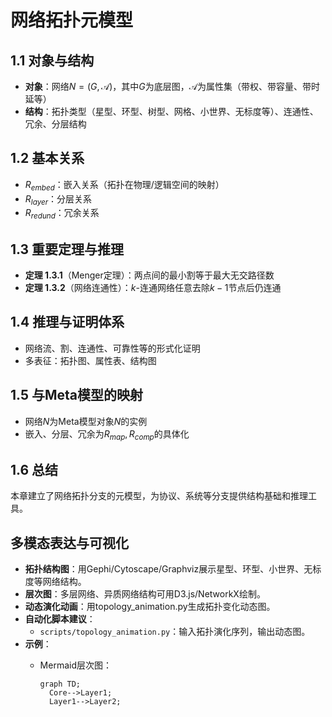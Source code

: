 # 网络拓扑元模型

## 1.1 对象与结构

- **对象**：网络$N=(G,\mathcal{A})$，其中$G$为底层图，$\mathcal{A}$为属性集（带权、带容量、带时延等）
- **结构**：拓扑类型（星型、环型、树型、网格、小世界、无标度等）、连通性、冗余、分层结构

## 1.2 基本关系

- $R_{embed}$：嵌入关系（拓扑在物理/逻辑空间的映射）
- $R_{layer}$：分层关系
- $R_{redund}$：冗余关系

## 1.3 重要定理与推理

- **定理 1.3.1**（Menger定理）：两点间的最小割等于最大无交路径数
- **定理 1.3.2**（网络连通性）：$k$-连通网络任意去除$k-1$节点后仍连通

## 1.4 推理与证明体系

- 网络流、割、连通性、可靠性等的形式化证明
- 多表征：拓扑图、属性表、结构图

## 1.5 与Meta模型的映射

- 网络$N$为Meta模型对象$N$的实例
- 嵌入、分层、冗余为$R_{map},R_{comp}$的具体化

## 1.6 总结

本章建立了网络拓扑分支的元模型，为协议、系统等分支提供结构基础和推理工具。

## 多模态表达与可视化

- **拓扑结构图**：用Gephi/Cytoscape/Graphviz展示星型、环型、小世界、无标度等网络结构。
- **层次图**：多层网络、异质网络结构可用D3.js/NetworkX绘制。
- **动态演化动画**：用topology_animation.py生成拓扑变化动态图。
- **自动化脚本建议**：
  - `scripts/topology_animation.py`：输入拓扑演化序列，输出动态图。
- **示例**：
  - Mermaid层次图：

    ```mermaid
    graph TD;
      Core-->Layer1;
      Layer1-->Layer2;
    ```
